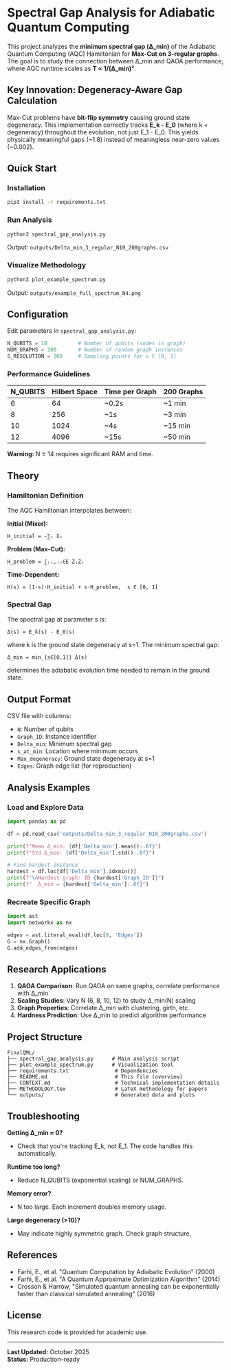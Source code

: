 # Spectral Gap Analysis for Adiabatic Quantum Computing

This project analyzes the **minimum spectral gap (Δ_min)** of the Adiabatic Quantum Computing (AQC) Hamiltonian for **Max-Cut on 3-regular graphs**. The goal is to study the connection between Δ_min and QAOA performance, where AQC runtime scales as **T ∝ 1/(Δ_min)²**.

## Key Innovation: Degeneracy-Aware Gap Calculation

Max-Cut problems have **bit-flip symmetry** causing ground state degeneracy. This implementation correctly tracks **E_k - E_0** (where k = degeneracy) throughout the evolution, not just E_1 - E_0. This yields physically meaningful gaps (~1.8) instead of meaningless near-zero values (~0.002).

## Quick Start

### Installation
```bash
pip3 install -r requirements.txt
```

### Run Analysis
```bash
python3 spectral_gap_analysis.py
```
Output: `outputs/Delta_min_3_regular_N10_200graphs.csv`

### Visualize Methodology
```bash
python3 plot_example_spectrum.py
```
Output: `outputs/example_full_spectrum_N4.png`

## Configuration

Edit parameters in `spectral_gap_analysis.py`:
```python
N_QUBITS = 10          # Number of qubits (nodes in graph)
NUM_GRAPHS = 200       # Number of random graph instances
S_RESOLUTION = 200     # Sampling points for s ∈ [0, 1]
```

### Performance Guidelines

| N_QUBITS | Hilbert Space | Time per Graph | 200 Graphs |
|----------|---------------|----------------|------------|
| 6        | 64            | ~0.2s          | ~1 min     |
| 8        | 256           | ~1s            | ~3 min     |
| 10       | 1024          | ~4s            | ~15 min    |
| 12       | 4096          | ~15s           | ~50 min    |

**Warning:** N ≥ 14 requires significant RAM and time.

## Theory

### Hamiltonian Definition

The AQC Hamiltonian interpolates between:

**Initial (Mixer):**
```
H_initial = -∑ᵢ X̂ᵢ
```

**Problem (Max-Cut):**
```
H_problem = ∑₍ᵢ,ⱼ₎∈E ẐᵢẐⱼ
```

**Time-Dependent:**
```
H(s) = (1-s)·H_initial + s·H_problem,  s ∈ [0, 1]
```

### Spectral Gap

The spectral gap at parameter s is:
```
Δ(s) = E_k(s) - E_0(s)
```

where k is the ground state degeneracy at s=1. The minimum spectral gap:
```
Δ_min = min_{s∈[0,1]} Δ(s)
```

determines the adiabatic evolution time needed to remain in the ground state.

## Output Format

CSV file with columns:
- `N`: Number of qubits
- `Graph_ID`: Instance identifier
- `Delta_min`: Minimum spectral gap
- `s_at_min`: Location where minimum occurs
- `Max_degeneracy`: Ground state degeneracy at s=1
- `Edges`: Graph edge list (for reproduction)

## Analysis Examples

### Load and Explore Data
```python
import pandas as pd

df = pd.read_csv('outputs/Delta_min_3_regular_N10_200graphs.csv')

print(f"Mean Δ_min: {df['Delta_min'].mean():.6f}")
print(f"Std Δ_min: {df['Delta_min'].std():.6f}")

# Find hardest instance
hardest = df.loc[df['Delta_min'].idxmin()]
print(f"\nHardest graph: ID {hardest['Graph_ID']}")
print(f"  Δ_min = {hardest['Delta_min']:.6f}")
```

### Recreate Specific Graph
```python
import ast
import networkx as nx

edges = ast.literal_eval(df.loc[0, 'Edges'])
G = nx.Graph()
G.add_edges_from(edges)
```

## Research Applications

1. **QAOA Comparison**: Run QAOA on same graphs, correlate performance with Δ_min
2. **Scaling Studies**: Vary N (6, 8, 10, 12) to study Δ_min(N) scaling
3. **Graph Properties**: Correlate Δ_min with clustering, girth, etc.
4. **Hardness Prediction**: Use Δ_min to predict algorithm performance

## Project Structure

```
FinalQML/
├── spectral_gap_analysis.py      # Main analysis script
├── plot_example_spectrum.py      # Visualization tool
├── requirements.txt               # Dependencies
├── README.md                      # This file (overview)
├── CONTEXT.md                     # Technical implementation details
├── METHODOLOGY.tex                # LaTeX methodology for papers
└── outputs/                       # Generated data and plots
```

## Troubleshooting

**Getting Δ_min ≈ 0?**
- Check that you're tracking E_k, not E_1. The code handles this automatically.

**Runtime too long?**
- Reduce N_QUBITS (exponential scaling) or NUM_GRAPHS.

**Memory error?**
- N too large. Each increment doubles memory usage.

**Large degeneracy (>10)?**
- May indicate highly symmetric graph. Check graph structure.

## References

- Farhi, E., et al. "Quantum Computation by Adiabatic Evolution" (2000)
- Farhi, E., et al. "A Quantum Approximate Optimization Algorithm" (2014)
- Crosson & Harrow, "Simulated quantum annealing can be exponentially faster than classical simulated annealing" (2016)

## License

This research code is provided for academic use.

---

**Last Updated:** October 2025  
**Status:** Production-ready